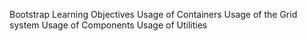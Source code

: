 Bootstrap
Learning Objectives
Usage of Containers
Usage of the Grid system
Usage of Components
Usage of Utilities